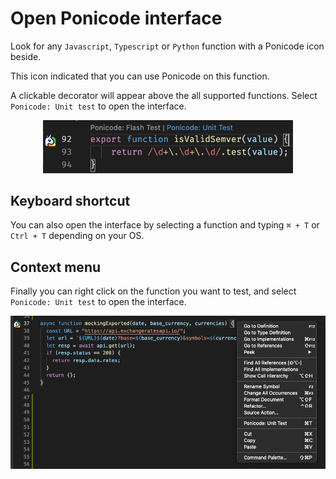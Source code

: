 # Open Ponicode interface

Look for any `Javascript`, `Typescript` or `Python` function with a Ponicode icon beside.

This icon indicated that you can use Ponicode on this function.

A clickable decorator will appear above the all supported functions. Select `Ponicode: Unit test` to open the interface.

<p align="center">
    <img src="images/ponicode_decorator.png" alt="ponicode_decorator" width="400"/>
</p>

## Keyboard shortcut

You can also open the interface by selecting a function and typing `⌘ + T` or `Ctrl + T` depending on your OS.

## Context menu

Finally you can right click on the function you want to test, and select `Ponicode: Unit test` to open the interface.

![](../../deep_dive/images/ponicode_unit_test.png)
